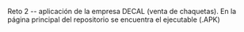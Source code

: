 Reto 2 -- aplicación de la empresa DECAL (venta de chaquetas).
En la página principal del repositorio se encuentra el ejecutable (.APK) 
